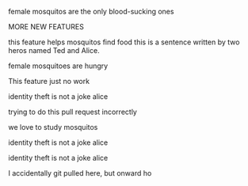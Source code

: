 
female mosquitos are the only blood-sucking ones

MORE NEW FEATURES

this feature helps mosquitos find food
this is a sentence written by two heros named Ted and Alice.

female mosquitoes are hungry

This feature just no work

identity theft is not a joke alice

trying to do this pull request incorrectly




we love to study mosquitos

identity theft is not a joke alice


identity theft is not a joke alice

I accidentally git pulled here, but onward ho

